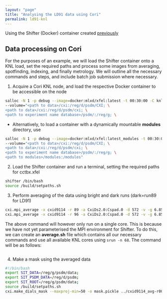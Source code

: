 ```yaml
---
layout: "page"
title: "Analysing the LD91 data using Cori"
permalink: ld91-knl
---
```


Using the Shifter (Docker) container created [previously](docker)




## Data processing on Cori
For the purposes of an example, we will load the Shifter container onto a KNL load, set the required paths and process some images from averaging, spotfinding, indexing, and finally metrology. We will outline all the necessary commands and steps, and include batch job submission where necessary.

1. Acquire a Cori KNL node, and load the respective Docker container to be accessible on the node

```bash
salloc -N 1 -p debug --image=docker:mlxd/xfel:latest -t 00:30:00 -C knl -A <repo name> \
--volume="<path to data>/cxi:/reg/d/psdm/CXI; \
<path to data>/cxi:/reg/d/psdm/cxi; \
<path to experiment name database>/psdm/:/reg/g; \
```
- Alternatively, to load a container with a dynamically mountable **modules** directory, use

```bash
salloc -N 1 -p debug --image=docker:mlxd/xfel:latest_modules -t 00:30:00 -C knl -A lcls \
--volume="<path to data>/cxi:/reg/d/psdm/CXI; \
<path to data>/cxi:/reg/d/psdm/cxi; \
<path to experiment name database>/psdm/:/reg/g; \
<path to modules>/modules:/modules"
``` 

2. Load the Shifter container and run a terminal, setting the required paths for cctbx.xfel
```bash
shifter /bin/bash
source /build/setpaths.sh
```

3. Perform averaging of the data using bright and dark runs (dark=run89 for LD91)
```bash
cxi.mpi_average -x cxid9114 -r 89 -a CxiDs2.0:Cspad.0 -d 572 -v -g 6.85 -R # Dark
cxi.mpi_average -x cxid9114 -r 96 -a CxiDs2.0:Cspad.0 -d 572 -v -g 6.85 # Bright
```
The above command will however only run on a single core. This is because we have not yet parameterised the MPI environment for Shifter. To do this, we can create an **average.sh** file which contains all our necessary commands and use all available KNL cores using `srun -n 68`. The command will be as follows:

```bash

```

4. Make a mask using the averaged data
```bash
#!/bin/bash
export SIT_DATA=/reg/g/psdm/data;
export SIT_PSDM_DATA=/reg/d/psdm;
export SIT_ROOT=/reg/g/psdm/data;
source /build/setpaths.sh
cxi.make_dials_mask --maxproj-min=50 -o mask.pickle ../cxid9114_avg-r0089.cbf ../cxid9114_stddev-r0089.cbf ../cxid9114_max-r0096.cbf
```